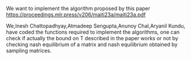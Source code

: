 We want to implement the algorithm proposed by this paper https://proceedings.mlr.press/v206/maiti23a/maiti23a.pdf 

We,Inesh Chattopadhyay,Atmadeep Sengupta,Anunoy Chal,Aryanil Kundu, have coded the functions required to implement the algorithms, one can check if actually the bound on T described in the paper works or not by checking nash equilibrium of a matrix and nash equilibrium obtained by sampling matrices.
